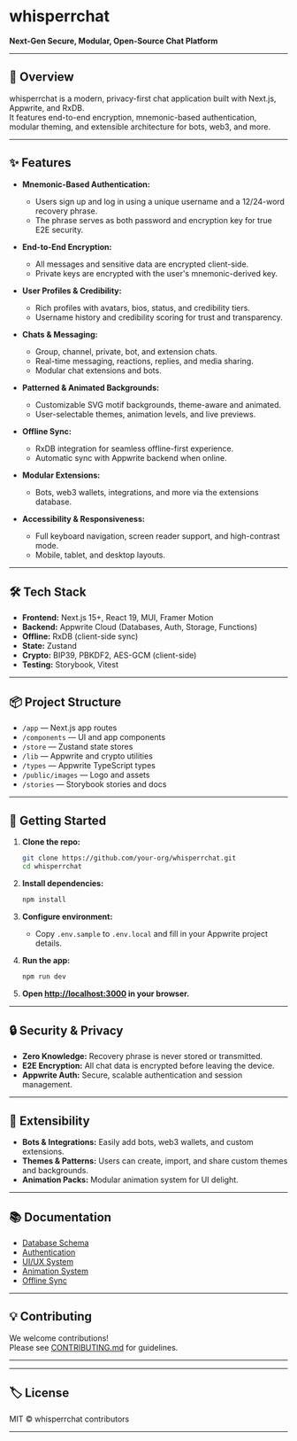 # whisperrchat

**Next-Gen Secure, Modular, Open-Source Chat Platform**

---

## 🚀 Overview

whisperrchat is a modern, privacy-first chat application built with Next.js, Appwrite, and RxDB.  
It features end-to-end encryption, mnemonic-based authentication, modular theming, and extensible architecture for bots, web3, and more.

---

## ✨ Features

- **Mnemonic-Based Authentication:**  
  - Users sign up and log in using a unique username and a 12/24-word recovery phrase.
  - The phrase serves as both password and encryption key for true E2E security.

- **End-to-End Encryption:**  
  - All messages and sensitive data are encrypted client-side.
  - Private keys are encrypted with the user's mnemonic-derived key.

- **User Profiles & Credibility:**  
  - Rich profiles with avatars, bios, status, and credibility tiers.
  - Username history and credibility scoring for trust and transparency.

- **Chats & Messaging:**  
  - Group, channel, private, bot, and extension chats.
  - Real-time messaging, reactions, replies, and media sharing.
  - Modular chat extensions and bots.

- **Patterned & Animated Backgrounds:**  
  - Customizable SVG motif backgrounds, theme-aware and animated.
  - User-selectable themes, animation levels, and live previews.

- **Offline Sync:**  
  - RxDB integration for seamless offline-first experience.
  - Automatic sync with Appwrite backend when online.

- **Modular Extensions:**  
  - Bots, web3 wallets, integrations, and more via the extensions database.

- **Accessibility & Responsiveness:**  
  - Full keyboard navigation, screen reader support, and high-contrast mode.
  - Mobile, tablet, and desktop layouts.

---

## 🛠️ Tech Stack

- **Frontend:** Next.js 15+, React 19, MUI, Framer Motion
- **Backend:** Appwrite Cloud (Databases, Auth, Storage, Functions)
- **Offline:** RxDB (client-side sync)
- **State:** Zustand
- **Crypto:** BIP39, PBKDF2, AES-GCM (client-side)
- **Testing:** Storybook, Vitest

---

## 📦 Project Structure

- `/app` — Next.js app routes
- `/components` — UI and app components
- `/store` — Zustand state stores
- `/lib` — Appwrite and crypto utilities
- `/types` — Appwrite TypeScript types
- `/public/images` — Logo and assets
- `/stories` — Storybook stories and docs

---

## 📝 Getting Started

1. **Clone the repo:**
   ```bash
   git clone https://github.com/your-org/whisperrchat.git
   cd whisperrchat
   ```

2. **Install dependencies:**
   ```bash
   npm install
   ```

3. **Configure environment:**
   - Copy `.env.sample` to `.env.local` and fill in your Appwrite project details.

4. **Run the app:**
   ```bash
   npm run dev
   ```

5. **Open [http://localhost:3000](http://localhost:3000) in your browser.**

---

## 🔒 Security & Privacy

- **Zero Knowledge:** Recovery phrase is never stored or transmitted.
- **E2E Encryption:** All chat data is encrypted before leaving the device.
- **Appwrite Auth:** Secure, scalable authentication and session management.

---

## 🧩 Extensibility

- **Bots & Integrations:** Easily add bots, web3 wallets, and custom extensions.
- **Themes & Patterns:** Users can create, import, and share custom themes and backgrounds.
- **Animation Packs:** Modular animation system for UI delight.

---

## 📚 Documentation

- [Database Schema](./docxed/whisperrote/chats/database.md)
- [Authentication](./docxed/docs/appwrite/emailpassword.md)
- [UI/UX System](./docxed/whisperrote/chats/ui.md)
- [Animation System](./docxed/whisperrote/chats/animations.md)
- [Offline Sync](./docxed/docs/appwrite/offline-sync.md)

---

## 💡 Contributing

We welcome contributions!  
Please see [CONTRIBUTING.md](./CONTRIBUTING.md) for guidelines.

---

---

## 🏷️ License

MIT © whisperrchat contributors

---
